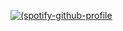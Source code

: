 [![(spotify-github-profile](https://spotify-github-profile.kittinanx.com/api/view.svg?uid=312ydtze6lxw27mshtyctdc4bwcu&redirect=true][https://spotify-github-profile.kittinanx.com/api/view.svg?uid=312ydtze6lxw27mshtyctdc4bwcu&cover_image=true&theme=novatorem&show_offline=true&background_color=121212&interchange=true&bar_color=c999ff&bar_color_cover=false)](https://github.com/kittinan/spotify-github-profile)

<!---
d3toraheds/d3toraheds is a ✨ special ✨ repository because its `README.md` (this file) appears on your GitHub profile.
You can click the Preview link to take a look at your changes.
--->
